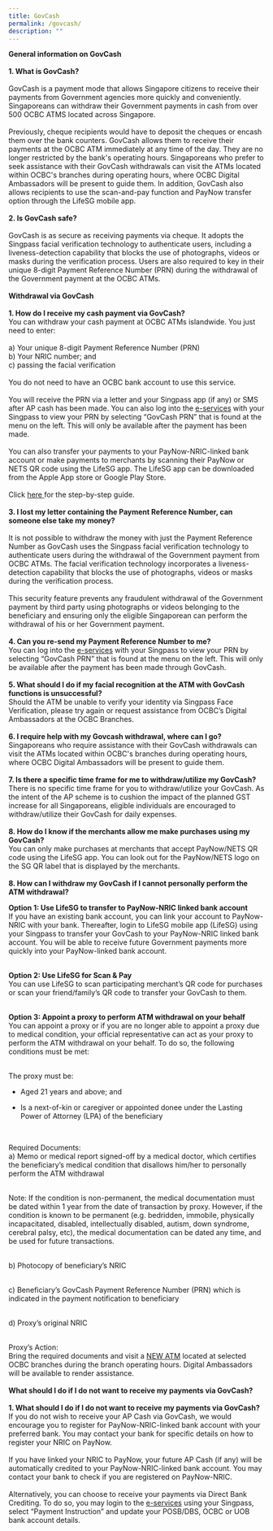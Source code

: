 ```yaml
---
title: GovCash
permalink: /govcash/
description: ""
---
```

**General information on GovCash**
<br><br><b>1. What is GovCash?</b><br><br>GovCash is a payment mode that allows Singapore citizens to receive their payments from Government agencies more quickly and conveniently. Singaporeans can withdraw their Government payments in cash from over 500 OCBC ATMS located across Singapore. <br><br>
Previously, cheque recipients would have to deposit the cheques or encash them over the bank counters. GovCash allows them to receive their payments at the OCBC ATM immediately at any time of the day. They are no longer restricted by the bank's operating hours. Singaporeans who prefer to seek assistance with their GovCash withdrawals can visit the ATMs located within OCBC's branches during operating hours, where OCBC Digital Ambassadors will be present to guide them. In addition, GovCash also allows recipients to use the scan-and-pay function and PayNow transfer option through the LifeSG mobile app.<br><br>
<b>2. Is GovCash safe?</b><br><br>GovCash is as secure as receiving payments via cheque. It adopts the Singpass facial verification technology to authenticate users, including a liveness-detection capability that blocks the use of photographs, videos or masks during the verification process. Users are also required to key in their unique 8-digit Payment Reference Number (PRN) during the withdrawal of the Government payment at the OCBC ATMs. <br><br>
**Withdrawal via GovCash**<br><br>
<b>1. How do I receive my cash payment via GovCash?</b><br>You can withdraw your cash payment at OCBC ATMs islandwide. You just need to enter:<br><br>
						a) Your unique 8-digit Payment Reference Number (PRN)<br>
						b) Your NRIC number; and<br>
						c)	passing the facial verification<br><br>
You do not need to have an OCBC bank account to use this service. <br><br>
						You will receive the PRN via a letter and your Singpass app (if any) or SMS after AP cash has been made. You can also log into the <a href="https://www.govpayouts.gov.sg/cds/ap/login" class="hyperlink">e-services</a> with your Singpass to view your PRN by selecting “GovCash PRN” that is found at the menu on the left. This will only be available after the payment has been made.<br><br>
						You can also transfer your payments to your PayNow-NRIC-linked bank account or make payments to merchants by scanning their PayNow or NETS QR code using the LifeSG app. The LifeSG app can be downloaded from the Apple App store or Google Play Store. <br><br>
						Click <a class="hyperlink" href="/files/GovCash Booklet.pdf">here </a>for the step-by-step guide.
<br><br>
<b>3. I lost my letter containing the Payment Reference Number, can someone else take my money?</b><br><br>It is not possible to withdraw the money with just the Payment Reference Number as GovCash uses the Singpass facial verification technology to authenticate users during the withdrawal of the Government payment from OCBC ATMs. The facial verification technology incorporates a liveness-detection capability that blocks the use of photographs, videos or masks during the verification process. <br><br>
						This security feature prevents any fraudulent withdrawal of the Government payment by third party using photographs or videos belonging to the beneficiary and ensuring only the eligible Singaporean can perform the withdrawal of his or her Government payment.
<br><br>
<b>4. Can you re-send my Payment Reference Number to me?</b></summary><br>You can log into the <a href="https://www.govpayouts.gov.sg/cds/ap/login" class="hyperlink">e-services</a> with your Singpass to view your PRN by selecting “GovCash PRN” that is found at the menu on the left. This will only be available after the payment has been made through GovCash.<br><br>
<b>5. What should I do if my facial recognition at the ATM with GovCash functions is unsuccessful?</b><br>Should the ATM be unable to verify your identity via Singpass Face Verification, please try again or request assistance from OCBC’s Digital Ambassadors at the OCBC Branches.<br><br>
<b>6. I require help with my Govcash withdrawal, where can I go?</b><br>Singaporeans who require assistance with their GovCash withdrawals can visit the ATMs located within OCBC's branches during operating hours, where OCBC Digital Ambassadors will be present to guide them.<br><br>
<b>7. Is there a specific time frame for me to withdraw/utilize my GovCash?</b><br>There is no specific time frame for you to withdraw/utilize your GovCash. As the intent of the AP scheme is to cushion the impact of the planned GST increase for all Singaporeans, eligible individuals are encouraged to withdraw/utilize their GovCash for daily expenses.<br><br>
<b>8. How do I know if the merchants allow me make purchases using my GovCash?</b><br>You can only make purchases at merchants that accept PayNow/NETS QR code using the LifeSG app. You can look out for the PayNow/NETS logo on the SG QR label that is displayed by the merchants.<br><br>
<b>8. How can I withdraw my GovCash if I cannot personally perform the ATM withdrawal?</b><br>
						
<b>Option 1: Use LifeSG to transfer to PayNow-NRIC linked bank account</b><br>
If you have an existing bank account, you can link your account to PayNow-NRIC with your bank. Thereafter, login to LifeSG mobile app (LifeSG) using your Singpass to transfer your GovCash to your PayNow-NRIC linked bank account. You will be able to receive future Government payments more quickly into your PayNow-linked bank account.<br><br>

<b>Option 2: Use LifeSG  for Scan & Pay</b><br>
You can use LifeSG to scan participating merchant’s QR code for purchases or scan your friend/family’s QR code to transfer your GovCash to them.<br><br>

<b>Option 3: Appoint a proxy to perform ATM withdrawal on your behalf</b><br>
You can appoint a proxy or if you are no longer able to appoint a proxy due to medical condition, your official representative can act as your proxy to perform the ATM withdrawal on your behalf. To do so, the following conditions must be met:<br><br>

The proxy must be:

* Aged 21 years and above; and

* Is a next-of-kin or caregiver or appointed donee under the Lasting Power of Attorney (LPA) of the beneficiary<br>
<br>

Required Documents:<br>
a) 	Memo or medical report signed-off by a medical doctor, which certifies the beneficiary’s medical condition that disallows him/her to personally perform the ATM withdrawal<br><br>

Note:	If the condition is non-permanent, the medical documentation must be dated within 1 year from the date of transaction by proxy. However, if the condition is known to be permanent (e.g. bedridden, immobile, physically incapacitated, disabled, intellectually disabled, autism, down syndrome, cerebral palsy, etc), the medical          documentation can be dated any time, and be used for future transactions.<br><br>

b)	Photocopy of beneficiary’s NRIC<br><br>

c)	Beneficiary’s GovCash Payment Reference Number (PRN) which is indicated in the payment notification to beneficiary<br><br>

d) 	Proxy’s original NRIC<br><br>

Proxy’s Action:<br>
Bring the required documents and visit a <a class="hyperlink" href="/files/New ATMs.pdf">NEW ATM</a> located at selected OCBC branches during the branch operating hours. Digital Ambassadors will be available to render assistance.<br><br>
**What should I do if I do not want to receive my payments via GovCash?**<br><br><b>1. What should I do if I do not want to receive my payments via GovCash?</b><br>	If you do not wish to receive your AP Cash via GovCash, we would encourage you to register for PayNow-NRIC-linked bank account with your preferred bank. You may contact your bank for specific details on how to register your NRIC on PayNow.<br><br>If you have linked your NRIC to PayNow, your future AP Cash (if any) will be automatically credited to your PayNow-NRIC-linked bank account. You may contact your bank to check if you are registered on PayNow-NRIC.<br><br>Alternatively, you can choose to receive your payments via Direct Bank Crediting. To do so, you may login to the <a href="https://www.govpayouts.gov.sg/cds/ap/login" class="hyperlink">e-services</a> using your Singpass, select “Payment Instruction” and update your POSB/DBS, OCBC or UOB bank account details.
<br><br>